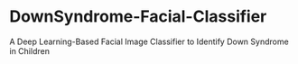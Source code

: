 # DownSyndrome-Facial-Classifier
A Deep Learning-Based Facial Image Classifier to Identify Down Syndrome in Children
